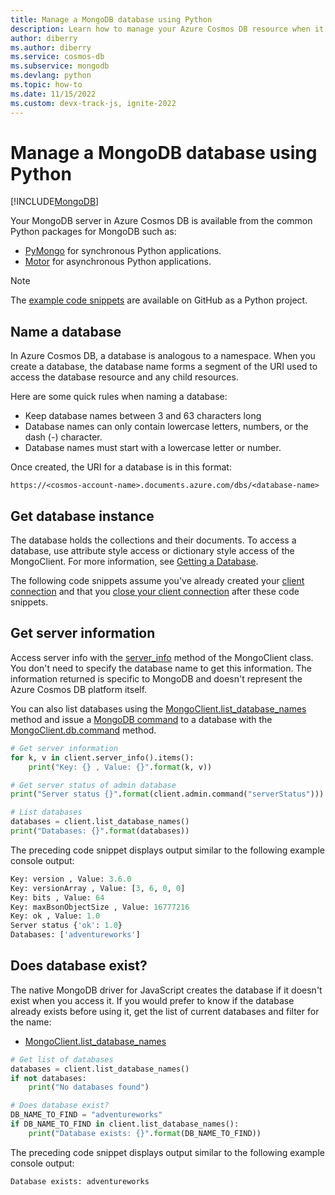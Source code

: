 ```yaml
---
title: Manage a MongoDB database using Python
description: Learn how to manage your Azure Cosmos DB resource when it provides the API for MongoDB with a Python SDK.
author: diberry
ms.author: diberry
ms.service: cosmos-db
ms.subservice: mongodb
ms.devlang: python
ms.topic: how-to
ms.date: 11/15/2022
ms.custom: devx-track-js, ignite-2022
---
```


# Manage a MongoDB database using Python

[!INCLUDE[MongoDB](../includes/appliesto-mongodb.md)]

Your MongoDB server in Azure Cosmos DB is available from the common Python packages for MongoDB such as:

* [PyMongo](https://www.mongodb.com/docs/drivers/pymongo/) for synchronous Python applications.
* [Motor](https://www.mongodb.com/docs/drivers/motor/) for asynchronous Python applications.

> [!NOTE]
> The [example code snippets](https://github.com/Azure-Samples/azure-cosmos-db-mongodb-python-getting-started) are available on GitHub as a Python project.

## Name a database

In Azure Cosmos DB, a database is analogous to a namespace. When you create a database, the database name forms a segment of the URI used to access the database resource and any child resources.

Here are some quick rules when naming a database:

* Keep database names between 3 and 63 characters long
* Database names can only contain lowercase letters, numbers, or the dash (-) character.
* Database names must start with a lowercase letter or number.

Once created, the URI for a database is in this format:

`https://<cosmos-account-name>.documents.azure.com/dbs/<database-name>`

## Get database instance

The database holds the collections and their documents. To access a database, use attribute style access or dictionary style access of the MongoClient. For more information, see [Getting a Database](https://pymongo.readthedocs.io/en/stable/tutorial.html#getting-a-database).

The following code snippets assume you've already created your [client connection](how-to-python-get-started.md#create-mongoclient-with-connection-string) and that you [close your client connection](how-to-python-get-started.md#close-the-mongoclient-connection) after these code snippets.

## Get server information

Access server info with the [server_info](https://pymongo.readthedocs.io/en/stable/api/pymongo/mongo_client.html#pymongo.mongo_client.MongoClient.server_info) method of the MongoClient class. You don't need to specify the database name to get this information. The information returned is specific to MongoDB and doesn't represent the Azure Cosmos DB platform itself.

You can also list databases using the [MongoClient.list_database_names](https://pymongo.readthedocs.io/en/stable/api/pymongo/mongo_client.html#pymongo.mongo_client.MongoClient.list_database_names) method and issue a [MongoDB command](https://www.mongodb.com/docs/manual/reference/command/nav-diagnostic/) to a database with the [MongoClient.db.command](https://pymongo.readthedocs.io/en/stable/api/pymongo/database.html#pymongo.database.Database.command) method.

```python
# Get server information
for k, v in client.server_info().items():
    print("Key: {} , Value: {}".format(k, v))

# Get server status of admin database
print("Server status {}".format(client.admin.command("serverStatus")))

# List databases
databases = client.list_database_names()
print("Databases: {}".format(databases))
```
<!--
:::code language="javascript" source="~/azure-cosmos-db-mongodb-python-getting-started/200-admin/run.py" id="server_info":::
-->

The preceding code snippet displays output similar to the following example console output:

```python
Key: version , Value: 3.6.0
Key: versionArray , Value: [3, 6, 0, 0]
Key: bits , Value: 64
Key: maxBsonObjectSize , Value: 16777216
Key: ok , Value: 1.0
Server status {'ok': 1.0}
Databases: ['adventureworks']
```
<!-- 
:::code language="console" source="~/azure-cosmos-db-mongodb-python-getting-started/200-admin/run.py" id="console_result":::
-->

## Does database exist?

The native MongoDB driver for JavaScript creates the database if it doesn't exist when you access it. If you would prefer to know if the database already exists before using it, get the list of current databases and filter for the name:

* [MongoClient.list_database_names](https://pymongo.readthedocs.io/en/stable/api/pymongo/mongo_client.html#pymongo.mongo_client.MongoClient.list_database_names)

```python
# Get list of databases
databases = client.list_database_names()
if not databases:
    print("No databases found")

# Does database exist?
DB_NAME_TO_FIND = "adventureworks"
if DB_NAME_TO_FIND in client.list_database_names():
    print("Database exists: {}".format(DB_NAME_TO_FIND))
```
<!--
:::code language="javascript" source="~/azure-cosmos-db-mongodb-python-getting-started/201-does-database-exist/run.py" id="does_database_exist":::
-->
The preceding code snippet displays output similar to the following example console output:

```python
Database exists: adventureworks
```
<!--
:::code language="console" source="~/samples-cosmosdb-mongodb-javascript/201-does-database-exist/index.js" id="console_result":::
-->
